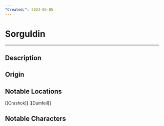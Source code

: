 ```yaml
---
"Created:": 2024-05-05
---
```

# Sorguldin
---
## Description




## Origin





## Notable Locations

[[Crashok]] 
[[Dumfell]] 



## Notable Characters

